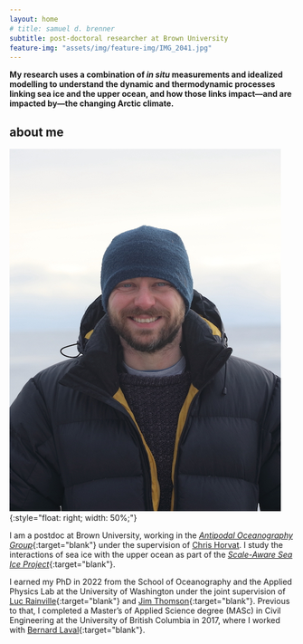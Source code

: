 ```yaml
---
layout: home
# title: samuel d. brenner
subtitle: post-doctoral researcher at Brown University
feature-img: "assets/img/feature-img/IMG_2041.jpg" 
---
```


**My research uses a combination of *in situ* measurements and idealized modelling to understand the dynamic
and thermodynamic processes linking sea ice and the upper ocean, and how those links impact—and are
impacted by—the changing Arctic climate.**


## about me

![](/assets/img/Svalbard.JPG){:style="float: right; width: 50%;"}
<!-- {:style="float: left"} -->


I am a postdoc at Brown University, working in the [*Antipodal Oceanography Group*](https://polar-oceans.com/){:target="blank"} under the supervision of [Chris Horvat](http://www.chrv.at/). I study the interactions of sea ice with the upper ocean as part of the [*Scale-Aware Sea Ice Project*](https://sasip-climate.github.io/){:target="blank"}.

I earned my PhD in 2022 from the School of Oceanography and the Applied Physics Lab at the University of Washington under the joint supervision of [Luc Rainville](http://apl.uw.edu/people/profile.php?last_name=Rainville&first_name=Luc){:target="blank"} and [Jim Thomson](http://apl.uw.edu/people/profile.php?last_name=Thomson&first_name=Jim){:target="blank"}. Previous to that, I completed a Master’s of Applied Science degree (MASc) in Civil Engineering at the University of British Columbia in 2017, where I worked with [Bernard Laval](https://www.civil.ubc.ca/faculty/bernard-laval){:target="blank"}.


<!-- ## my reseach

###
 -->